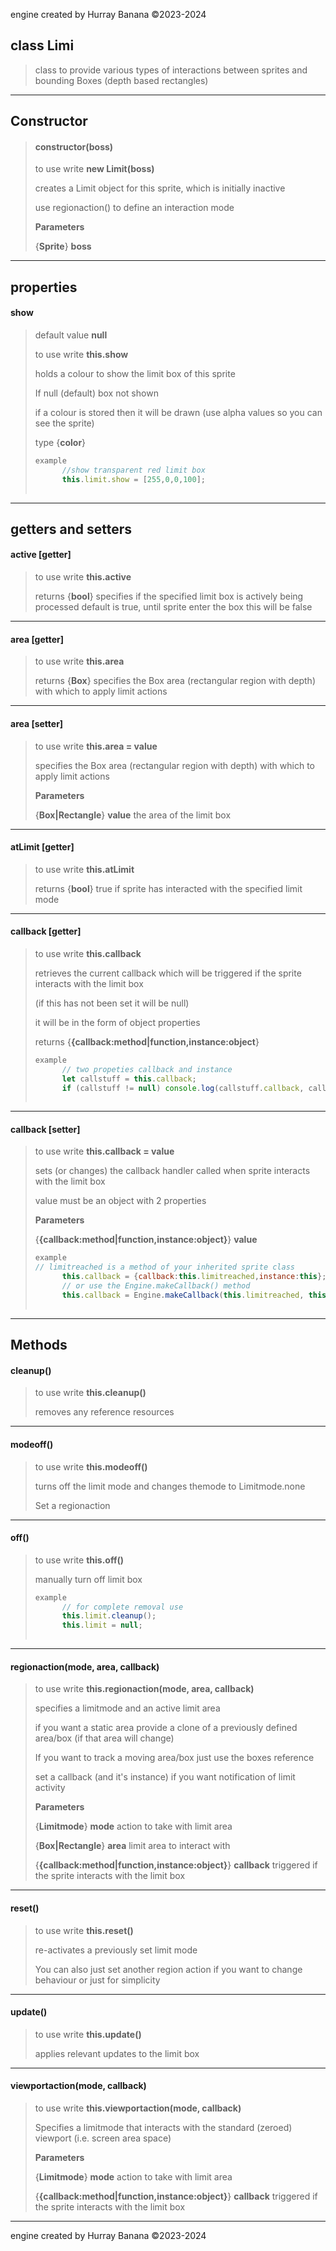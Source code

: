 engine created by Hurray Banana &copy;2023-2024
## class Limi
>  class to provide various types of interactions between sprites and bounding Boxes (depth based rectangles)
> 
> 

---

## Constructor
> #### constructor(boss)
> to use write **new Limit(boss)**
> 
> creates a Limit object for this sprite, which is initially inactive
> 
> use regionaction() to define an interaction mode
> 
> 
> **Parameters**
> 
> {**Sprite**} **boss** 
> 
> 

---

## properties
#### show
> default value **null**
> 
> to use write **this.show**
> 
> holds a colour to show the limit box of this sprite
> 
> If null (default) box not shown
> 
> if a colour is stored then it will be drawn (use alpha values so you can see the sprite)
> 
> 
> type {**color**}
> 
> ```js
> example
>       //show transparent red limit box
>       this.limit.show = [255,0,0,100];
>      
> ```
> 

---

## getters and setters
#### active [getter]
> to use write **this.active**
> 
> 
> returns {**bool**} specifies if the specified limit box is actively being processed default is true, until sprite enter the box this will be false
> 
> 

---

#### area [getter]
> to use write **this.area**
> 
> 
> returns {**Box**} specifies the Box area (rectangular region with depth) with which to apply limit actions
> 
> 

---

#### area [setter]
> to use write **this.area = value**
> 
> specifies the Box area (rectangular region with depth) with which to apply limit actions
> 
> 
> **Parameters**
> 
> {**Box|Rectangle**} **value** the area of the limit box
> 
> 

---

#### atLimit [getter]
> to use write **this.atLimit**
> 
> 
> returns {**bool**} true if sprite has interacted with the specified limit mode
> 
> 

---

#### callback [getter]
> to use write **this.callback**
> 
> retrieves the current callback which will be triggered if the sprite interacts with the limit box
> 
> (if this has not been set it will be null)
> 
> it will be in the form of object properties
> 
> 
> returns {**{callback:method|function,instance:object**}
> 
> ```js
> example
>       // two propeties callback and instance
>       let callstuff = this.callback;
>       if (callstuff != null) console.log(callstuff.callback, callstuff.instance);
>      
> ```
> 

---

#### callback [setter]
> to use write **this.callback = value**
> 
> sets (or changes) the callback handler called when sprite interacts with the limit box
> 
> value must be an object with 2 properties
> 
> 
> **Parameters**
> 
> {**{callback:method|function,instance:object}**} **value** 
> 
> ```js
> example
> // limitreached is a method of your inherited sprite class
>       this.callback = {callback:this.limitreached,instance:this};
>       // or use the Engine.makeCallback() method
>       this.callback = Engine.makeCallback(this.limitreached, this);
>      
> ```
> 

---

## Methods
#### cleanup()
> to use write **this.cleanup()**
> 
> removes any reference resources
> 
> 

---

#### modeoff()
> to use write **this.modeoff()**
> 
> turns off the limit mode and changes themode to Limitmode.none
> 
> Set a regionaction
> 
> 

---

#### off()
> to use write **this.off()**
> 
> manually turn off limit box
> 
> ```js
> example
>       // for complete removal use
>       this.limit.cleanup();
>       this.limit = null;
>      
> ```
> 

---

#### regionaction(mode, area, callback)
> to use write **this.regionaction(mode, area, callback)**
> 
> specifies a limitmode and an active limit area
> 
> if you want a static area provide a clone of a previously defined area/box (if that area will change)
> 
> If you want to track a moving area/box just use the boxes reference
> 
> set a callback (and it's instance) if you want notification of limit activity
> 
> 
> **Parameters**
> 
> {**Limitmode**} **mode** action to take with limit area
> 
> {**Box|Rectangle**} **area** limit area to interact with
> 
> {**{callback:method|function,instance:object}**} **callback** triggered if the sprite interacts with the limit box
> 
> 

---

#### reset()
> to use write **this.reset()**
> 
> re-activates a previously set limit mode
> 
> You can also just set another region action if you want to change behaviour or just for simplicity
> 
> 

---

#### update()
> to use write **this.update()**
> 
> applies relevant updates to the limit box
> 
> 

---

#### viewportaction(mode, callback)
> to use write **this.viewportaction(mode, callback)**
> 
> Specifies a limitmode that interacts with the standard (zeroed) viewport (i.e. screen area space)
> 
> 
> **Parameters**
> 
> {**Limitmode**} **mode** action to take with limit area
> 
> {**{callback:method|function,instance:object}**} **callback** triggered if the sprite interacts with the limit box
> 
> 

---

engine created by Hurray Banana &copy;2023-2024
